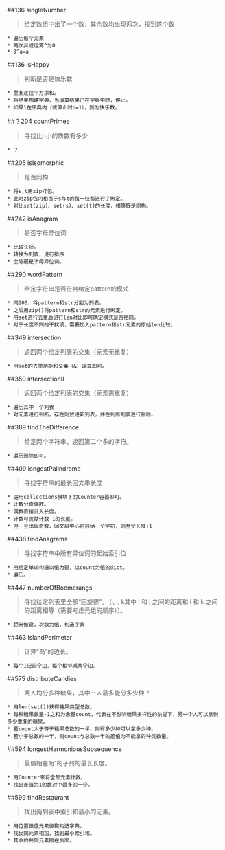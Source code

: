 ##136 singleNumber
> 给定数组中出了一个数，其余数均出现两次，找到这个数

	* 遍历每个元素
	* 两次异或运算^为0
	* 0^a=a

##136 isHappy
> 判断是否是快乐数

	* 重复逐位平方求和。
	* 将结果构建字典，当运算结果已在字典中时，停止。
	* 如果1在字典内（或停止时n=1），则为快乐数。

##？204 countPrimes
> 寻找比n小的质数有多少

	* ？

##205 isIsomorphic
> 是否同构

	* 将s,t用zip打包。
	* 此时zip包内相当于s与t的每一位都进行了绑定。
	* 对比set(zip)、set(s)、set(t)的长度，相等既是同构。

##242 isAnagram
> 是否字母异位词

	* 比较长短。
	* 转换为列表，进行排序
	* 全等既是字母异位词。

##290 wordPattern
> 给定字符串是否符合给定pattern的模式

	* 同205，将pattern和str分割为列表。
	* 之后用zip()将pattern和str的元素进行绑定。
	* 用set进行去重后进行len对比即可确定模式是否相同。
	* 对于长度不同的干扰项，需要加入pattern和str元素的原始len比较。

##349 intersection
> 返回两个给定列表的交集（元素无重复）

	* 用set的去重功能和交集（&）运算即可。

##350 intersectionII
> 返回两个给定列表的交集（元素需重复）

	* 遍历其中一个列表
	* 对元素进行判断，存在则放进新列表，并在判断列表进行删除。

##389 findTheDifference
> 给定两个字符串，返回第二个多的字符。

	* 遍历删除即可。

##409 longestPalindrome
> 寻找字符串的最长回文串长度

	* 运用collections模块下的Counter容器即可。
	* 计数分奇偶数。
	* 偶数直接计入长度。
	* 计数可贡献计数-1的长度。
	* 但一旦出现奇数，回文串中心可容纳一个字符，则至少长度+1

##438 findAnagrams
> 寻找字符串中所有异位词的起始索引位

	* 用给定单词构造以值为键，以count为值的dict。
	* 遍历。

##447 numberOfBoomerangs
> 寻找给定列表里全部“回旋镖”。 (i, j, k其中 i 和 j 之间的距离和 i 和 k 之间的距离相等（需要考虑元组的顺序））。

	* 距离做键，次数为值，构造字典

##463 islandPerimeter
> 计算“岛”的边长。

	* 每个1记四个边，每个相邻减两个边。

##575 distributeCandies
> 两人均分多种糖果，其中一人最多能分多少种？

	* 用len(set())获得糖果类型总数。
	* 每种糖果数量-1之和为余量count，代表在不影响糖果多样性的前提下，另一个人可以拿到多少重复的糖果。
	* 若count大于等于糖果总数的一半，则有多少种可以拿多少种。
	* 若小于总数的一半，则count与总数一半的差值为不能拿的种类数量。

##594 longestHarmoniousSubsequence
> 最值相差为1的子列的最长长度。

	* 用Counter来将全部元素计数。
	* 找出差值为1的数对中最多的一个。

##599 findRestaurant
> 找出两列表中索引和最小的元素。

	* 用位置做值元素做键构造字典。
	* 找出同元素相加，找到最小索引和。
	* 其余的共同元素排在后面。